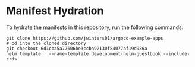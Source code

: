 # Manifest Hydration

To hydrate the manifests in this repository, run the following commands:

```shell
git clone https://github.com/jwinters01/argocd-example-apps
# cd into the cloned directory
git checkout 6d1cba5a77606be3ccba92130f84077af19d986a
helm template . --name-template development-helm-guestbook --include-crds
```
